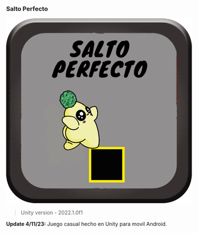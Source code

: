 ### Salto Perfecto

![](https://github.com/camilo1962/SaltoPerfecto/blob/main/Assets/Sprites/Icono2.png)

> Unity version - 2022.1.0f1

**Update 4/11/23:** Juego casual hecho en Unity para movil Android.
